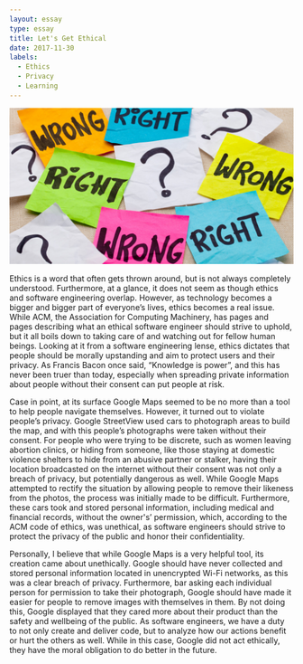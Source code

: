 ```yaml
---
layout: essay
type: essay
title: Let's Get Ethical
date: 2017-11-30
labels:
  - Ethics
  - Privacy
  - Learning
---
```


<center><img src="../images/ethics.jpg"></center>

Ethics is a word that often gets thrown around, but is not always completely understood. Furthermore, at a glance, it does not seem as though ethics and software engineering overlap. However, as technology becomes a bigger and bigger part of everyone’s lives, ethics becomes a real issue. While ACM, the Association for Computing Machinery, has pages and pages describing what an ethical software engineer should strive to uphold, but it all boils down to taking care of and watching out for fellow human beings. Looking at it from a software engineering lense, ethics dictates that people should be morally upstanding and aim to protect users and their privacy. As Francis Bacon once said, “Knowledge is power”, and this has never been truer than today, especially when spreading private information about people without their consent can put people at risk.

Case in point, at its surface Google Maps seemed to be no more than a tool to help people navigate themselves. However, it turned out to violate people’s privacy. Google StreetView used cars to photograph areas to build the map, and with this people’s photographs were taken without their consent. For people who were trying to be discrete, such as women leaving abortion clinics, or hiding from someone, like those staying at domestic violence shelters to hide from an abusive partner or stalker, having their location broadcasted on the internet without their consent was not only a breach of privacy, but potentially dangerous as well. While Google Maps attempted to rectify the situation by allowing people to remove their likeness from the photos, the process was initially made to be difficult. Furthermore, these cars took and stored personal information, including medical and financial records, without the owner's’ permission, which, according to the ACM code of ethics, was unethical, as software engineers should strive to protect the privacy of the public and honor their confidentiality. 

Personally, I believe that while Google Maps is a very helpful tool, its creation came about unethically. Google should have never collected and stored personal information located in unencrypted Wi-Fi networks, as this was a clear breach of privacy. Furthermore, bar asking each individual person for permission to take their photograph, Google should have made it easier for people to remove images with themselves in them. By not doing this, Google displayed that they cared more about their product than the safety and wellbeing of the public. As software engineers, we have a duty to not only create and deliver code, but to analyze how our actions benefit or hurt the others as well. While in this case, Google did not act ethically, they have the moral obligation to do better in the future.
